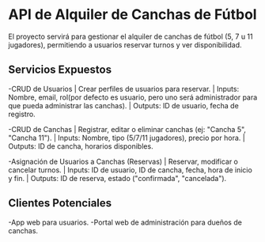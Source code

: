 # API de Alquiler de Canchas de Fútbol 
El proyecto servirá para gestionar el alquiler de canchas de fútbol (5, 7 u 11 jugadores), permitiendo a usuarios reservar turnos y ver disponibilidad.

## Servicios Expuestos
-CRUD de Usuarios
  |  Crear perfiles de usuarios para reservar.
  |  Inputs:
      Nombre, email, rol(por defecto es usuario, pero uno será administrador para que pueda administrar las canchas).
  |  Outputs:
      ID de usuario, fecha de registro.
  
-CRUD de Canchas
  |  Registrar, editar o eliminar canchas (ej: "Cancha 5", "Cancha 11").
  |  Inputs:
      Nombre, tipo (5/7/11 jugadores), precio por hora.
  |  Outputs:
      ID de cancha, horarios disponibles.
  
-Asignación de Usuarios a Canchas (Reservas)
  |  Reservar, modificar o cancelar turnos.
  |  Inputs:
      ID de usuario, ID de cancha, fecha, hora de inicio y fin.
  |  Outputs:
      ID de reserva, estado ("confirmada", "cancelada").

## Clientes Potenciales
-App web para usuarios.
-Portal web de administración para dueños de canchas.

